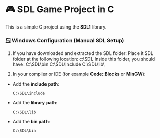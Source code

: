# 🎮 SDL Game Project in C

This is a simple C project using the **SDL1** library.  

### 🪟 Windows Configuration (Manual SDL Setup)

1. If you have downloaded and extracted the SDL folder:
 Place it SDL folder at the following location: c:\SDL
   Inside this folder, you should have:
      C:\SDL\bin
      C:\SDL\include
      C:\SDL\lib\


2. In your compiler or IDE (for example **Code::Blocks** or **MinGW**):
- Add the **include path**:  
  ```
  C:\SDL\include
  ```
- Add the **library path**:  
  ```
  C:\SDL\lib
  ```
- Add the **bin path**:  
  ```
  C:\SDL\bin
  ```









